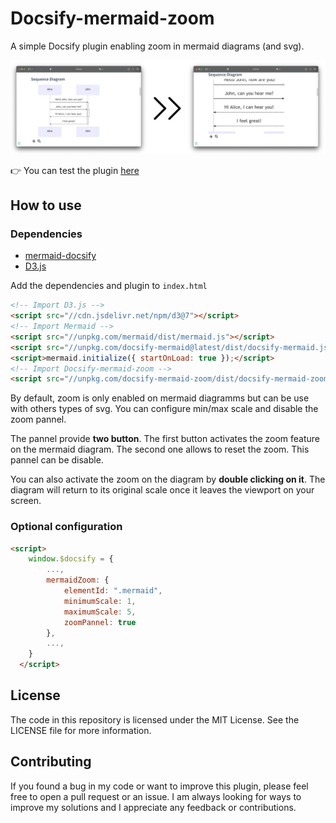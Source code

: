 # Docsify-mermaid-zoom

A simple Docsify plugin enabling zoom in mermaid diagrams (and svg).

![Demo](assets/demo.png)

👉 You can test the plugin [here](https://corentinleberre.github.io/docsify-mermaid-zoom/)

## How to use

### Dependencies

* [mermaid-docsify](https://github.com/Leward/mermaid-docsify/])
* [D3.js](https://d3js.org)

Add the dependencies and plugin to `index.html`

```html
<!-- Import D3.js -->
<script src="//cdn.jsdelivr.net/npm/d3@7"></script>
<!-- Import Mermaid -->
<script src="//unpkg.com/mermaid/dist/mermaid.js"></script>
<script src="//unpkg.com/docsify-mermaid@latest/dist/docsify-mermaid.js"></script>
<script>mermaid.initialize({ startOnLoad: true });</script>
<!-- Import Docsify-mermaid-zoom -->
<script src="//unpkg.com/docsify-mermaid-zoom/dist/docsify-mermaid-zoom.js"></script>
```

By default, zoom is only enabled on mermaid diagramms but can be use with others types of svg.
You can configure min/max scale and disable the zoom pannel.

The pannel provide **two button**. The first button activates the zoom feature on the mermaid diagram. The second one allows to reset the zoom.
This pannel can be disable.

You can also activate the zoom on the diagram by **double clicking on it**.
The diagram will return to its original scale once it leaves the viewport on your screen.

### Optional configuration

```html
<script>
    window.$docsify = {
        ...,
        mermaidZoom: {
            elementId: ".mermaid",
            minimumScale: 1,
            maximumScale: 5,
            zoomPannel: true
        },
        ...,
    }
  </script>
```

## License

The code in this repository is licensed under the MIT License. See the LICENSE file for more information.

## Contributing

If you found a bug in my code or want to improve this plugin, please feel free to open a pull request or an issue. I am always looking for ways to improve my solutions and I appreciate any feedback or contributions.
